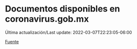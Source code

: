 # Documentos disponibles en coronavirus.gob.mx

Última actualización/Last update: 2022-03-07T22:23:05-06:00

 [Fuente](https://coronavirus.gob.mx/)

